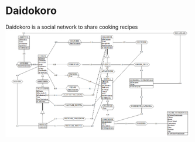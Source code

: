 # Daidokoro
Daidokoro is a social network to share cooking recipes
<img src="./Report/app_images/schema-concettuale.png">

